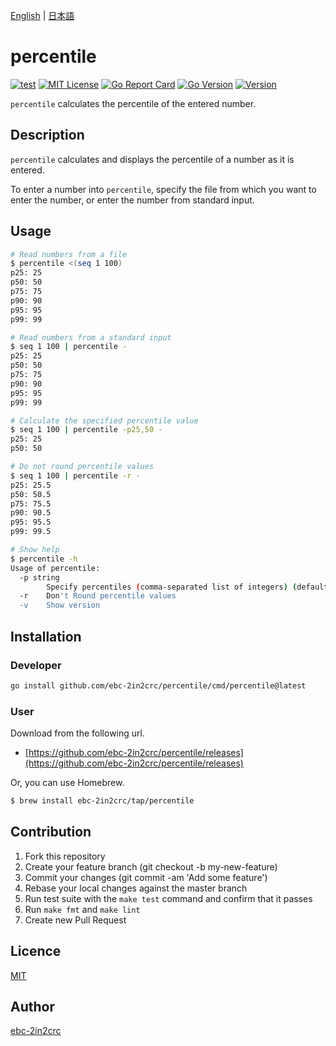 [English](README.md) | [日本語](README_ja.md)

# percentile

[![test](https://github.com/ebc-2in2crc/percentile/actions/workflows/test.yml/badge.svg)](https://github.com/ebc-2in2crc/percentile/actions/workflows/test.yml)
[![MIT License](http://img.shields.io/badge/license-MIT-blue.svg?style=flat)](LICENSE)
[![Go Report Card](https://goreportcard.com/badge/github.com/ebc-2in2crc/percentile)](https://goreportcard.com/report/github.com/ebc-2in2crc/percentile)
[![Go Version](https://img.shields.io/github/go-mod/go-version/ebc-2in2crc/percentile)](https://img.shields.io/github/go-mod/go-version/ebc-2in2crc/percentile)
[![Version](https://img.shields.io/github/release/ebc-2in2crc/percentile.svg?label=version)](https://img.shields.io/github/release/ebc-2in2crc/percentile.svg?label=version)

`percentile` calculates the percentile of the entered number.

## Description

`percentile` calculates and displays the percentile of a number as it is entered.

To enter a number into `percentile`, specify the file from which you want to enter the number, or enter the number from standard input.

## Usage

```bash
# Read numbers from a file
$ percentile <(seq 1 100)
p25: 25
p50: 50
p75: 75
p90: 90
p95: 95
p99: 99

# Read numbers from a standard input
$ seq 1 100 | percentile -
p25: 25
p50: 50
p75: 75
p90: 90
p95: 95
p99: 99

# Calculate the specified percentile value
$ seq 1 100 | percentile -p25,50 -
p25: 25
p50: 50

# Do not round percentile values
$ seq 1 100 | percentile -r -
p25: 25.5
p50: 50.5
p75: 75.5
p90: 90.5
p95: 95.5
p99: 99.5

# Show help
$ percentile -h
Usage of percentile:
  -p string
    	Specify percentiles (comma-separated list of integers) (default "25,50,75,90,95,99")
  -r	Don't Round percentile values
  -v	Show version
```

## Installation

### Developer

```bash
go install github.com/ebc-2in2crc/percentile/cmd/percentile@latest
```

### User

Download from the following url.

- [https://github.com/ebc-2in2crc/percentile/releases](https://github.com/ebc-2in2crc/percentile/releases)

Or, you can use Homebrew.

```bash
$ brew install ebc-2in2crc/tap/percentile
```

## Contribution

1. Fork this repository
2. Create your feature branch (git checkout -b my-new-feature)
3. Commit your changes (git commit -am 'Add some feature')
4. Rebase your local changes against the master branch
5. Run test suite with the `make test` command and confirm that it passes
6. Run `make fmt` and `make lint`
7. Create new Pull Request

## Licence

[MIT](https://github.com/ebc-2in2crc/percentile/blob/master/LICENSE)

## Author

[ebc-2in2crc](https://github.com/ebc-2in2crc)
